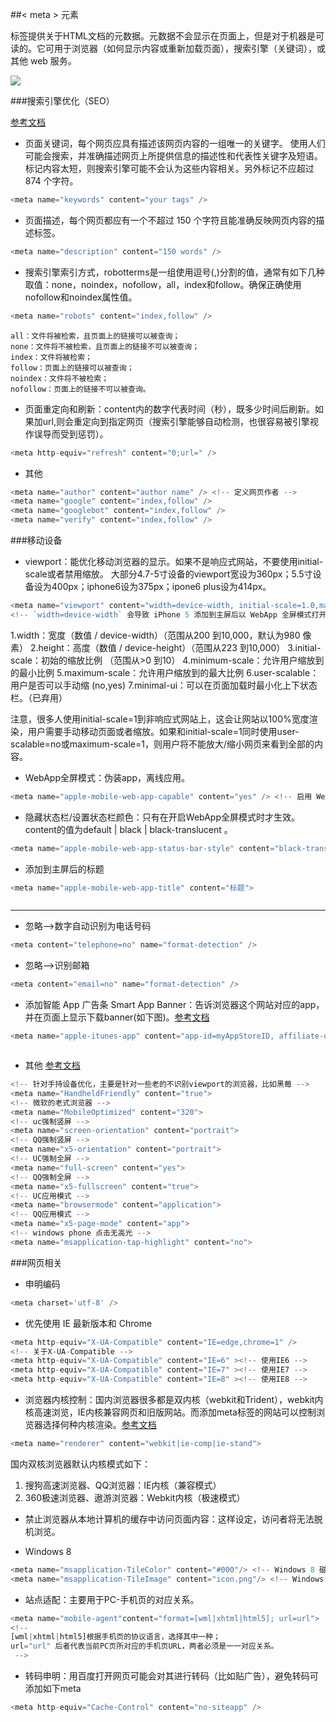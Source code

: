##< meta > 元素

标签提供关于HTML文档的元数据。元数据不会显示在页面上，但是对于机器是可读的。它可用于浏览器（如何显示内容或重新加载页面），搜索引擎（关键词），或其他 web 服务。

![](img/metaAttribute.png)

###搜索引擎优化（SEO）

[参考文档](http://msdn.microsoft.com/zh-cn/library/ff724016)

* 页面关键词，每个网页应具有描述该网页内容的一组唯一的关键字。
使用人们可能会搜索，并准确描述网页上所提供信息的描述性和代表性关键字及短语。标记内容太短，则搜索引擎可能不会认为这些内容相关。另外标记不应超过 874 个字符。

```JavaScript
<meta name="keywords" content="your tags" />
```

* 页面描述，每个网页都应有一个不超过 150 个字符且能准确反映网页内容的描述标签。

```JavaScript
<meta name="description" content="150 words" />
```

* 搜索引擎索引方式，robotterms是一组使用逗号(,)分割的值，通常有如下几种取值：none，noindex，nofollow，all，index和follow。确保正确使用nofollow和noindex属性值。

```JavaScript
<meta name="robots" content="index,follow" />
```

    all：文件将被检索，且页面上的链接可以被查询；
    none：文件将不被检索，且页面上的链接不可以被查询；
    index：文件将被检索；
    follow：页面上的链接可以被查询；
    noindex：文件将不被检索；
    nofollow：页面上的链接不可以被查询。

* 页面重定向和刷新：content内的数字代表时间（秒），既多少时间后刷新。如果加url,则会重定向到指定网页（搜索引擎能够自动检测，也很容易被引擎视作误导而受到惩罚）。

```JavaScript
<meta http-equiv="refresh" content="0;url=" />
```

* 其他

```JavaScript
<meta name="author" content="author name" /> <!-- 定义网页作者 -->
<meta name="google" content="index,follow" />
<meta name="googlebot" content="index,follow" />
<meta name="verify" content="index,follow" />
```

###移动设备

* viewport：能优化移动浏览器的显示。如果不是响应式网站，不要使用initial-scale或者禁用缩放。
大部分4.7-5寸设备的viewport宽设为360px；5.5寸设备设为400px；iphone6设为375px；ipone6 plus设为414px。

```JavaScript
<meta name="viewport" content="width=device-width, initial-scale=1.0,maximum-scale=1.0, user-scalable=no"/>
<!-- `width=device-width` 会导致 iPhone 5 添加到主屏后以 WebApp 全屏模式打开页面时出现黑边  -->
```

1.width：宽度（数值 / device-width）（范围从200 到10,000，默认为980 像素）
2.height：高度（数值 / device-height）（范围从223 到10,000）
3.initial-scale：初始的缩放比例 （范围从>0 到10）
4.minimum-scale：允许用户缩放到的最小比例
5.maximum-scale：允许用户缩放到的最大比例
6.user-scalable：用户是否可以手动缩 (no,yes)
7.minimal-ui：可以在页面加载时最小化上下状态栏。（已弃用）

注意，很多人使用initial-scale=1到非响应式网站上，这会让网站以100%宽度渲染，用户需要手动移动页面或者缩放。如果和initial-scale=1同时使用user-scalable=no或maximum-scale=1，则用户将不能放大/缩小网页来看到全部的内容。

* WebApp全屏模式：伪装app，离线应用。

```JavaScript
<meta name="apple-mobile-web-app-capable" content="yes" /> <!-- 启用 WebApp 全屏模式 -->
```

* 隐藏状态栏/设置状态栏颜色：只有在开启WebApp全屏模式时才生效。content的值为default | black | black-translucent 。

```JavaScript
<meta name="apple-mobile-web-app-status-bar-style" content="black-translucent" />
```

* 添加到主屏后的标题

```JavaScript
<meta name="apple-mobile-web-app-title" content="标题">
```

<div style="overflow:hidden;">
    <img src="img/WebApp1.jpg" alt="" style="display:block;float:left;">
    <img src="img/WebApp2.jpg" alt="" style="display:block;float:left;">
    <img src="img/WebApp3.jpg" alt="" style="display:block;float:left;">
</div>

---

* 忽略-->数字自动识别为电话号码

```JavaScript
<meta content="telephone=no" name="format-detection" />
```

* 忽略-->识别邮箱

```JavaScript
<meta content="email=no" name="format-detection" />
```

* 添加智能 App 广告条 Smart App Banner：告诉浏览器这个网站对应的app，并在页面上显示下载banner(如下图)。[参考文档](https://developer.apple.com/library/ios/documentation/AppleApplications/Reference/SafariWebContent/PromotingAppswithAppBanners/PromotingAppswithAppBanners.html)

```JavaScript
<meta name="apple-itunes-app" content="app-id=myAppStoreID, affiliate-data=myAffiliateData, app-argument=myURL"> 
```

<!-- ![](img/SmartApp.jpg) -->
<img src="img/SmartApp.jpg" alt="">

* 其他 [参考文档](http://fex.baidu.com/blog/2014/10/html-head-tags/?qq-pf-to=pcqq.c2c)

```JavaScript
<!-- 针对手持设备优化，主要是针对一些老的不识别viewport的浏览器，比如黑莓 -->
<meta name="HandheldFriendly" content="true">
<!-- 微软的老式浏览器 -->
<meta name="MobileOptimized" content="320">
<!-- uc强制竖屏 -->
<meta name="screen-orientation" content="portrait">
<!-- QQ强制竖屏 -->
<meta name="x5-orientation" content="portrait">
<!-- UC强制全屏 -->
<meta name="full-screen" content="yes">
<!-- QQ强制全屏 -->
<meta name="x5-fullscreen" content="true">
<!-- UC应用模式 -->
<meta name="browsermode" content="application">
<!-- QQ应用模式 -->
<meta name="x5-page-mode" content="app">
<!-- windows phone 点击无高光 -->
<meta name="msapplication-tap-highlight" content="no">
```

###网页相关

* 申明编码

```JavaScript
<meta charset='utf-8' />
```

* 优先使用 IE 最新版本和 Chrome

```JavaScript
<meta http-equiv="X-UA-Compatible" content="IE=edge,chrome=1" />
<!-- 关于X-UA-Compatible -->
<meta http-equiv="X-UA-Compatible" content="IE=6" ><!-- 使用IE6 -->
<meta http-equiv="X-UA-Compatible" content="IE=7" ><!-- 使用IE7 -->
<meta http-equiv="X-UA-Compatible" content="IE=8" ><!-- 使用IE8 -->
```

* 浏览器内核控制：国内浏览器很多都是双内核（webkit和Trident），webkit内核高速浏览，IE内核兼容网页和旧版网站。而添加meta标签的网站可以控制浏览器选择何种内核渲染。[参考文档](http://se.360.cn/v6/help/meta.html)

```JavaScript
<meta name="renderer" content="webkit|ie-comp|ie-stand">
```

国内双核浏览器默认内核模式如下：
1. 搜狗高速浏览器、QQ浏览器：IE内核（兼容模式）
2. 360极速浏览器、遨游浏览器：Webkit内核（极速模式）

* 禁止浏览器从本地计算机的缓存中访问页面内容：这样设定，访问者将无法脱机浏览。

<meta http-equiv="Pragma" content="no-cache">

* Windows 8

```JavaScript
<meta name="msapplication-TileColor" content="#000"/> <!-- Windows 8 磁贴颜色 -->
<meta name="msapplication-TileImage" content="icon.png"/> <!-- Windows 8 磁贴图标 -->
```

* 站点适配：主要用于PC-手机页的对应关系。

```JavaScript
<meta name="mobile-agent"content="format=[wml|xhtml|html5]; url=url">
<!--
[wml|xhtml|html5]根据手机页的协议语言，选择其中一种；
url="url" 后者代表当前PC页所对应的手机页URL，两者必须是一一对应关系。
 -->
```

* 转码申明：用百度打开网页可能会对其进行转码（比如贴广告），避免转码可添加如下meta

```JavaScript
<meta http-equiv="Cache-Control" content="no-siteapp" />
```